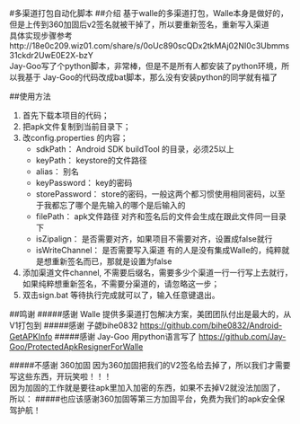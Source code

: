 #多渠道打包自动化脚本 
##介绍
基于walle的多渠道打包，Walle本身是做好的，但是上传到360加固后v2签名就被干掉了，所以要重新签名，重新写入渠道  
具体实现步骤参考http://18e0c209.wiz01.com/share/s/0oUc890scQDx2tkMAj02NI0c3Ubmms31ckdr2UwE0E2X-bzY  
Jay-Goo写了个python脚本，非常棒，但是不是所有人都安装了python环境，所以我基于 Jay-Goo的代码改成bat脚本，那么没有安装python的同学就有福了

##使用方法
1. 首先下载本项目的代码；
2. 把apk文件复制到当前目录下；
3. 改config.properties 的内容；
    * sdkPath： Android SDK buildTool 的目录，必须25以上  
    * keyPath： keystore的文件路径  
    * alias： 别名
    * keyPassword： key的密码
    * storePassword： store的密码，一般这两个都习惯使用相同密码，以至于我都忘了哪个是先输入的哪个是后输入的  
    * filePath： apk文件路径 对齐和签名后的文件会生成在跟此文件同一目录下
    * isZipalign： 是否需要对齐，如果项目不需要对齐，设置成false就行
    * isWriteChannel： 是否需要写入渠道 有的人是没有集成Walle的，纯粹就是想重新签名而已，那就是设置为false
4. 添加渠道文件channel, 不需要后缀名，需要多少个渠道一行一行写上去就行，如果纯粹想重新签名，不需要分渠道的，请忽略这一步；
5. 双击sign.bat 等待执行完成就可以了，输入任意键退出。

##鸣谢
#####感谢 Walle 
提供多渠道打包解决方案，美团团队付出是最大的，从V1打包到
#####感谢 子勰bihe0832  https://github.com/bihe0832/Android-GetAPKInfo
#####感谢 Jay-Goo 用python语言写了 https://github.com/Jay-Goo/ProtectedApkResignerForWalle

#####不感谢 360加固
因为360加固把我们的V2签名给去掉了，所以我们才需要写这些东西，开玩笑啦！！！  
因为加固的工作就是要往apk里加入加密的东西，如果不去掉V2就没法加固了，所以：
#####也应该感谢360加固等第三方加固平台，免费为我们的apk安全保驾护航！

